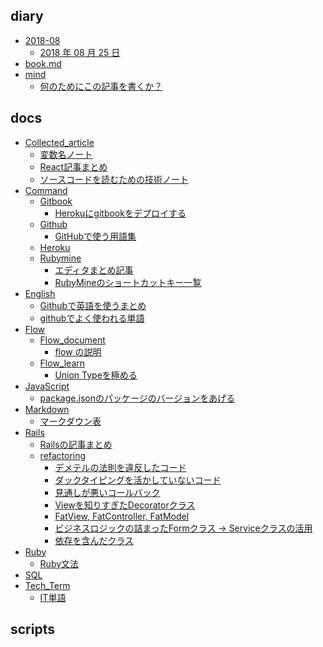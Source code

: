 
## diary

- [2018-08]()
    - [2018 年 08 月 25 日](diary/2018-08/25.md)
- [book.md](diary/book.md)
- [mind]()
    - [何のためにこの記事を書くか？](diary/mind/never_forget_mind.md)

## docs

- [Collected_article]()
    - [変数名ノート](docs/Collected_article/name_variable.md)
    - [React記事まとめ](docs/Collected_article/react.md)
    - [ソースコードを読むための技術ノート](docs/Collected_article/read_source_code.md)
- [Command]()
    - [Gitbook]()
        - [Herokuにgitbookをデプロイする](docs/Command/Gitbook/1.md)
    - [Github]()
        - [GitHubで使う用語集](docs/Command/Github/1.md)
    - [Heroku]()
    - [Rubymine]()
        - [エディタまとめ記事](docs/Command/Rubymine/rubymine.md)
        - [RubyMineのショートカットキー一覧](docs/Command/Rubymine/shortcutkey.md)
- [English]()
    - [Githubで英語を使うまとめ](docs/English/git_commit.md)
    - [githubでよく使われる単語](docs/English/github_vocabulary.md)
- [Flow]()
    - [Flow_document]()
        - [flow の説明](docs/Flow/Flow_document/what_is_javascript.md)
    - [Flow_learn]()
        - [Union Typeを極める](docs/Flow/Flow_learn/union_type.md)
- [JavaScript]()
    - [package.jsonのパッケージのバージョンをあげる](docs/JavaScript/library_version_up.md)
- [Markdown]()
    - [マークダウン表](docs/Markdown/markdown2.md)
- [Rails]()
    - [Railsの記事まとめ](docs/Rails/matomeru.md)
    - [refactoring]()
        - [デメテルの法則を違反したコード](docs/Rails/refactoring/Derimeru_violation.md)
        - [ダックタイピングを活かしていないコード](docs/Rails/refactoring/Duck_typing.md)
        - [見通しが悪いコールバック](docs/Rails/refactoring/bad_readable_callback.md)
        - [Viewを知りすぎたDecoratorクラス](docs/Rails/refactoring/decorator_class.md)
        - [FatView, FatController, FatModel](docs/Rails/refactoring/fat.md)
        - [ビジネスロジックの詰まったFormクラス -> Serviceクラスの活用](docs/Rails/refactoring/form_service_class.md)
        - [依存を含んだクラス](docs/Rails/refactoring/include_dependency_class.md)
- [Ruby]()
    - [Ruby文法](docs/Ruby/1.md)
- [SQL]()
- [Tech_Term]()
    - [IT単語](docs/Tech_Term/tech_term1.md)

## scripts
